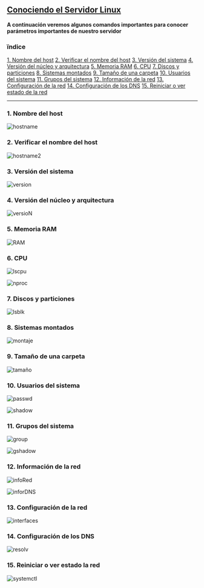 ## [Conociendo el Servidor Linux](README.md)

**A continuación veremos algunos comandos importantes para conocer parámetros importantes de nuestro servidor**

### ïndice

[1. Nombre del host](#-nombre-del-host)
[2. Verificar el nombre del host]()
[3. Versión del sistema]()
[4. Versión del núcleo y arquitectura]()
[5. Memoria RAM]()
[6. CPU]()
[7. Discos y particiones]()
[8. Sistemas montados]()
[9. Tamaño de una carpeta]()
[10. Usuarios del sistema]()
[11. Grupos del sistema]()
[12. Información de la red]()
[13. Configuración de la red]()
[14. Configuración de los DNS]()
[15. Reiniciar o ver estado de la red]()

---

### 1. Nombre del host 

![hostname](/img/hostname.png)

### 2. Verificar el nombre del host

![hostname2](/img/catHostname.png)

### 3. Versión del sistema

![version](/img/version.png)

### 4. Versión del núcleo y arquitectura

![versioN](/img/versionNucleo.png)

### 5. Memoria RAM

![RAM](/img/memoria.png)

### 6. CPU

![lscpu](/img/lscpu.png)

![nproc](/img/nproc.png)

### 7. Discos y particiones

![lsblk](/img/discosParticiones.png)

### 8. Sistemas montados

![montaje](/img/sistemasMontados.png)

### 9. Tamaño de una carpeta

![tamaño](/img/tamanoCarpeta.png)

### 10. Usuarios del sistema

![passwd](/img/passwd.png)

![shadow](/img/shadow.png)

### 11. Grupos del sistema

![group](/img/group.png)

![gshadow](/img/gshadow.png)

### 12. Información de la red

![infoRed](/img/infoRed.png)

![inforDNS](/img/infoDNS.png)

### 13. Configuración de la red

![interfaces](/img/configRed.png)

### 14. Configuración de los DNS

![resolv](/img/confgDNS.png)

### 15. Reiniciar o ver estado la red

![systemctl](/img/systemctlStatus.png)
